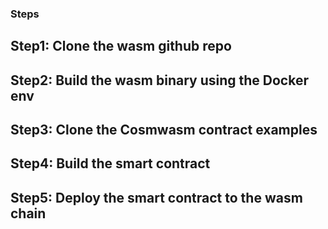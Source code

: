 ### Steps ###

## Step1: Clone the wasm github repo 

## Step2: Build the wasm binary using the Docker env 


## Step3: Clone the Cosmwasm contract examples


## Step4: Build the smart contract 


## Step5: Deploy the smart contract to the wasm chain 







